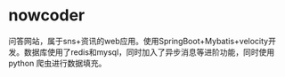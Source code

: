 # nowcoder
问答网站，属于sns+资讯的web应用。使用SpringBoot+Mybatis+velocity开发。数据库使用了redis和mysql，同时加入了异步消息等进阶功能，同时使用python
爬虫进行数据填充。

